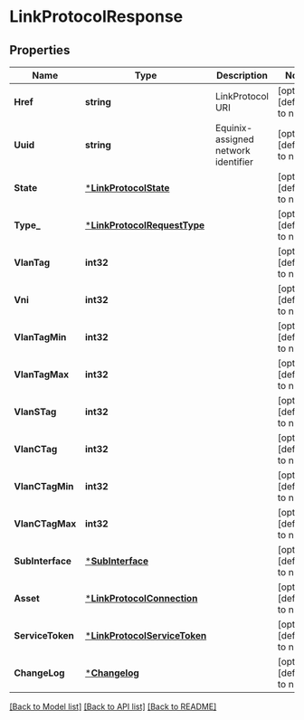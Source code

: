 # LinkProtocolResponse

## Properties
Name | Type | Description | Notes
------------ | ------------- | ------------- | -------------
**Href** | **string** | LinkProtocol URI | [optional] [default to null]
**Uuid** | **string** | Equinix-assigned network identifier | [optional] [default to null]
**State** | [***LinkProtocolState**](LinkProtocolState.md) |  | [optional] [default to null]
**Type_** | [***LinkProtocolRequestType**](LinkProtocolRequestType.md) |  | [optional] [default to null]
**VlanTag** | **int32** |  | [optional] [default to null]
**Vni** | **int32** |  | [optional] [default to null]
**VlanTagMin** | **int32** |  | [optional] [default to null]
**VlanTagMax** | **int32** |  | [optional] [default to null]
**VlanSTag** | **int32** |  | [optional] [default to null]
**VlanCTag** | **int32** |  | [optional] [default to null]
**VlanCTagMin** | **int32** |  | [optional] [default to null]
**VlanCTagMax** | **int32** |  | [optional] [default to null]
**SubInterface** | [***SubInterface**](SubInterface.md) |  | [optional] [default to null]
**Asset** | [***LinkProtocolConnection**](LinkProtocolConnection.md) |  | [optional] [default to null]
**ServiceToken** | [***LinkProtocolServiceToken**](LinkProtocolServiceToken.md) |  | [optional] [default to null]
**ChangeLog** | [***Changelog**](Changelog.md) |  | [optional] [default to null]

[[Back to Model list]](../README.md#documentation-for-models) [[Back to API list]](../README.md#documentation-for-api-endpoints) [[Back to README]](../README.md)

